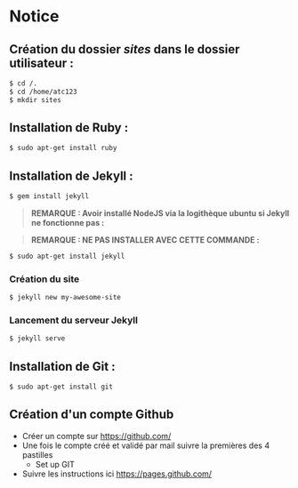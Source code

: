 # Notice

## Création du dossier ***sites*** dans le dossier utilisateur :


```sh
$ cd /.
$ cd /home/atc123
$ mkdir sites
```

## Installation de Ruby :

```sh
$ sudo apt-get install ruby
```

## Installation de Jekyll :
 
 
```sh
$ gem install jekyll
```

>**REMARQUE : Avoir installé NodeJS via la logithèque ubuntu si Jekyll ne fonctionne pas :**

>**REMARQUE : NE PAS INSTALLER AVEC CETTE COMMANDE :**
```sh
$ sudo apt-get install jekyll
```

### Création du site
```sh
$ jekyll new my-awesome-site
```

### Lancement du serveur Jekyll
```sh
$ jekyll serve
```

## Installation de Git :

```sh
$ sudo apt-get install git
```

## Création d'un compte Github
* Créer un compte sur https://github.com/
* Une fois le compte créé et validé par mail suivre la premières des 4 pastilles 
    * Set up GIT
* Suivre les instructions ici https://pages.github.com/
